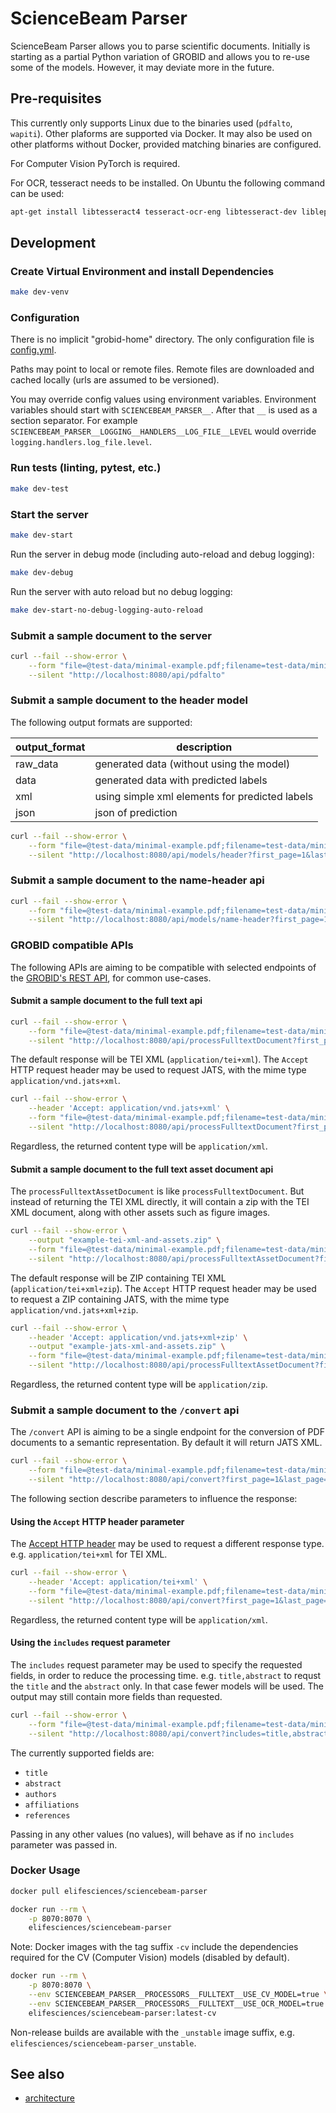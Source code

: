 # ScienceBeam Parser

ScienceBeam Parser allows you to parse scientific documents.
Initially is starting as a partial Python variation of GROBID and allows you to re-use some of the models.
However, it may deviate more in the future.

## Pre-requisites

This currently only supports Linux due to the binaries used (`pdfalto`, `wapiti`).
Other plaforms are supported via Docker.
It may also be used on other platforms without Docker, provided matching binaries are configured.

For Computer Vision PyTorch is required.

For OCR, tesseract needs to be installed. On Ubuntu the following command can be used:

```bash
apt-get install libtesseract4 tesseract-ocr-eng libtesseract-dev libleptonica-dev
```

## Development

### Create Virtual Environment and install Dependencies

```bash
make dev-venv
```

### Configuration

There is no implicit "grobid-home" directory. The only configuration file is [config.yml](config.yml).

Paths may point to local or remote files. Remote files are downloaded and cached locally (urls are assumed to be versioned).

You may override config values using environment variables.
Environment variables should start with `SCIENCEBEAM_PARSER__`. After that `__` is used as a section separator.
For example `SCIENCEBEAM_PARSER__LOGGING__HANDLERS__LOG_FILE__LEVEL` would override `logging.handlers.log_file.level`.

### Run tests (linting, pytest, etc.)

```bash
make dev-test
```

### Start the server

```bash
make dev-start
```

Run the server in debug mode (including auto-reload and debug logging):

```bash
make dev-debug
```

Run the server with auto reload but no debug logging:

```bash
make dev-start-no-debug-logging-auto-reload
```

### Submit a sample document to the server

```bash
curl --fail --show-error \
    --form "file=@test-data/minimal-example.pdf;filename=test-data/minimal-example.pdf" \
    --silent "http://localhost:8080/api/pdfalto"
```

### Submit a sample document to the header model

The following output formats are supported:

| output_format | description |
| ------------- | ----- |
| raw_data | generated data (without using the model) |
| data | generated data with predicted labels |
| xml | using simple xml elements for predicted labels |
| json | json of prediction |

```bash
curl --fail --show-error \
    --form "file=@test-data/minimal-example.pdf;filename=test-data/minimal-example.pdf" \
    --silent "http://localhost:8080/api/models/header?first_page=1&last_page=1&output_format=xml"
```

### Submit a sample document to the name-header api

```bash
curl --fail --show-error \
    --form "file=@test-data/minimal-example.pdf;filename=test-data/minimal-example.pdf" \
    --silent "http://localhost:8080/api/models/name-header?first_page=1&last_page=1&output_format=xml"
```

### GROBID compatible APIs

The following APIs are aiming to be compatible with selected endpoints of the
[GROBID's REST API](https://grobid.readthedocs.io/en/latest/Grobid-service/), for common use-cases.

#### Submit a sample document to the full text api

```bash
curl --fail --show-error \
    --form "file=@test-data/minimal-example.pdf;filename=test-data/minimal-example.pdf" \
    --silent "http://localhost:8080/api/processFulltextDocument?first_page=1&last_page=1"
```

The default response will be TEI XML (`application/tei+xml`).
The `Accept` HTTP request header may be used to request JATS, with the mime type `application/vnd.jats+xml`.

```bash
curl --fail --show-error \
    --header 'Accept: application/vnd.jats+xml' \
    --form "file=@test-data/minimal-example.pdf;filename=test-data/minimal-example.pdf" \
    --silent "http://localhost:8080/api/processFulltextDocument?first_page=1&last_page=1"
```

Regardless, the returned content type will be `application/xml`.

#### Submit a sample document to the full text asset document api

The `processFulltextAssetDocument` is like `processFulltextDocument`. But instead of returning the TEI XML directly, it will contain a zip with the TEI XML document, along with other assets such as figure images.

```bash
curl --fail --show-error \
    --output "example-tei-xml-and-assets.zip" \
    --form "file=@test-data/minimal-example.pdf;filename=test-data/minimal-example.pdf" \
    --silent "http://localhost:8080/api/processFulltextAssetDocument?first_page=1&last_page=1"
```

The default response will be ZIP containing TEI XML (`application/tei+xml+zip`).
The `Accept` HTTP request header may be used to request a ZIP containing JATS,
with the mime type `application/vnd.jats+xml+zip`.

```bash
curl --fail --show-error \
    --header 'Accept: application/vnd.jats+xml+zip' \
    --output "example-jats-xml-and-assets.zip" \
    --form "file=@test-data/minimal-example.pdf;filename=test-data/minimal-example.pdf" \
    --silent "http://localhost:8080/api/processFulltextAssetDocument?first_page=1&last_page=1"
```

Regardless, the returned content type will be `application/zip`.

### Submit a sample document to the `/convert` api

The `/convert` API is aiming to be a single endpoint for the conversion of PDF documents to a semantic representation.
By default it will return JATS XML.

```bash
curl --fail --show-error \
    --form "file=@test-data/minimal-example.pdf;filename=test-data/minimal-example.pdf" \
    --silent "http://localhost:8080/api/convert?first_page=1&last_page=1"
```

The following section describe parameters to influence the response:

#### Using the `Accept` HTTP header parameter

The [Accept HTTP header](https://en.wikipedia.org/wiki/List_of_HTTP_header_fields)
may be used to request a different response type. e.g. `application/tei+xml` for TEI XML.

```bash
curl --fail --show-error \
    --header 'Accept: application/tei+xml' \
    --form "file=@test-data/minimal-example.pdf;filename=test-data/minimal-example.pdf" \
    --silent "http://localhost:8080/api/convert?first_page=1&last_page=1"
```

Regardless, the returned content type will be `application/xml`.

#### Using the `includes` request parameter

The `includes` request parameter may be used to specify the requested fields, in order to reduce the processing time.
e.g. `title,abstract` to requst the `title` and the `abstract` only. In that case fewer models will be used.
The output may still contain more fields than requested.

```bash
curl --fail --show-error \
    --form "file=@test-data/minimal-example.pdf;filename=test-data/minimal-example.pdf" \
    --silent "http://localhost:8080/api/convert?includes=title,abstract"
```

The currently supported fields are:

* `title`
* `abstract`
* `authors`
* `affiliations`
* `references`

Passing in any other values (no values), will behave as if no `includes` parameter was passed in.

### Docker Usage

```bash
docker pull elifesciences/sciencebeam-parser
```

```bash
docker run --rm \
    -p 8070:8070 \
    elifesciences/sciencebeam-parser
```

Note: Docker images with the tag suffix `-cv` include the dependencies required for the CV (Computer Vision) models (disabled by default).

```bash
docker run --rm \
    -p 8070:8070 \
    --env SCIENCEBEAM_PARSER__PROCESSORS__FULLTEXT__USE_CV_MODEL=true \
    --env SCIENCEBEAM_PARSER__PROCESSORS__FULLTEXT__USE_OCR_MODEL=true \
    elifesciences/sciencebeam-parser:latest-cv
```

Non-release builds are available with the `_unstable` image suffix, e.g. `elifesciences/sciencebeam-parser_unstable`.

## See also

* [architecture](ARCHITECTURE.md)
